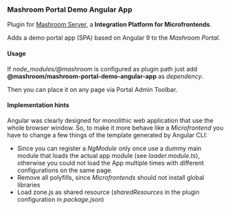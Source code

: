 
### Mashroom Portal Demo Angular App

Plugin for [Mashroom Server](https://www.mashroom-server.com), a **Integration Platform for Microfrontends**.

Adds a demo portal app (SPA) based on Angular 9 to the _Mashroom Portal_.

#### Usage

If *node_modules/@mashroom* is configured as plugin path just add **@mashroom/mashroom-portal-demo-angular-app** as *dependency*.

Then you can place it on any page via Portal Admin Toolbar.

#### Implementation hints

Angular was clearly designed for monolithic web application that use the whole browser window. So, to make it more behave
like a *Microfrontend* you have to change a few things of the template generated by Angular CLI:

 * Since you can register a *NgModule* only once use a dummy main module that loads the actual app module (see *loader.module.ts*),
   otherwise you could not load the App multiple times with different configurations on the same page.
 * Remove all polyfills, since *Microfrontends* should not install global libraries
 * Load zone.js as shared resource (*sharedResources* in the plugin configuration in *package.json*)

